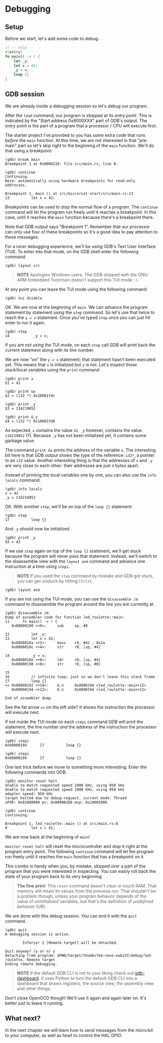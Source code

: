# Debugging

## Setup

Before we start, let's add some code to debug:

``` rust
// -- snip --
#[entry]
fn main() -> ! {
    let _y;
    let x = 42;
    _y = x;
    loop {}
}
```

## GDB session

We are already inside a debugging session so let's debug our program.

After the `load` command, our program is stopped at its *entry point*. This is indicated by the
"Start address 0x8000XXX" part of GDB's output. The entry point is the part of a program that a
processor / CPU will execute first.

The starter project I've provided to you has some extra code that runs *before* the `main` function.
At this time, we are not interested in that "pre-main" part so let's skip right to the beginning of
the `main` function. We'll do that using a breakpoint:

```
(gdb) break main
Breakpoint 1 at 0x8000218: file src/main.rs, line 8.

(gdb) continue
Continuing.
Note: automatically using hardware breakpoints for read-only addresses.

Breakpoint 1, main () at src/microrust-start/src/main.rs:13
13          let x = 42;
```

Breakpoints can be used to stop the normal flow of a program.
The `continue` command will let the program run freely *until* it reaches a breakpoint.
In this case, until it reaches the `main` function because there's a breakpoint there.

Note that GDB output says "Breakpoint 1".
Remember that our processor can only use four of these
breakpoints so it's a good idea to pay attention to these messages.

For a nicer debugging experience, we'll be using GDB's Text User Interface (TUI).
To enter into that mode, on the GDB shell enter the following command:

```
(gdb) layout src
```

> **NOTE** Apologies Windows users.
> The GDB shipped with the GNU ARM Embedded Toolchain doesn't support this TUI mode `:(`.

At any point you can leave the TUI mode using the following command:

```
(gdb) tui disable
```

OK. We are now at the beginning of `main`.
We can advance the program statement by statement using the `step` command.
So let's use that twice to reach the `y = x` statement.
Once you've typed `step` once you can just hit enter to run it again.

```
(gdb) step
14           _y = x;
```

If you are not using the TUI mode,
on each `step` call GDB will print back the current statement along with its line number.

We are now "on" the `y = x` statement; that statement hasn't been executed yet. This means that `x`
is initialized but `y` is not. Let's inspect those stack/local variables using the `print` command:

```
(gdb) print x
$1 = 42

(gdb) print &x
$2 = (i32 *) 0x10001fdc

(gdb) print _y
$3 = 134219052

(gdb) print &_y
$4 = (i32 *) 0x10001fd8
```

As expected, `x` contains the value `42`.
`_y` however, contains the value `134219052` (?).
Because `_y` has not been initialized yet, it contains some garbage value.

The command `print &x` prints the address of the variable `x`.
The interesting bit here is that GDB output shows the type of the reference:
`i32*`, a pointer to an `i32` value.
Another interesting thing is that the addresses of `x` and `_y` are very close to each other:
their addresses are just `4` bytes apart.

Instead of printing the local variables one by one, you can also use the `info locals` command:

```
(gdb) info locals
x = 42
_y = 134219052
```

OK. With another `step`, we'll be on top of the `loop {}` statement:

```
(gdb) step
17          loop {}
```

And `_y` should now be initialized.

```
(gdb) print _y
$5 = 42
```

If we use `step` again on top of the `loop {}` statement, we'll get stuck because the program will
never pass that statement. Instead, we'll switch to the disassemble view with the `layout asm`
command and advance one instruction at a time using `stepi`.

> **NOTE** If you used the `step` command by mistake and GDB got stuck, you can get unstuck by hitting `Ctrl+C`.

```
(gdb) layout asm
```

If you are not using the TUI mode,
you can use the `disassemble /m` command to disassemble the program around the line you are currently at.

```
(gdb) disassemble /m
Dump of assembler code for function led_roulette::main:
11      fn main() -> ! {
   0x08000188 <+0>:     sub     sp, #8

12          let _y;
13          let x = 42;
   0x0800018a <+2>:     movs    r0, #42 ; 0x2a
   0x0800018c <+4>:     str     r0, [sp, #4]

14          _y = x;
   0x0800018e <+6>:     ldr     r0, [sp, #4]
   0x08000190 <+8>:     str     r0, [sp, #0]

15
16          // infinite loop; just so we don't leave this stack frame
17          loop {}
=> 0x08000192 <+10>:    b.n     0x8000194 <led_roulette::main+12>
   0x08000194 <+12>:    b.n     0x8000194 <led_roulette::main+12>

End of assembler dump.
```

See the fat arrow `=>` on the left side? It shows the instruction the processor will execute next.

If not inside the TUI mode on each `stepi` command GDB will print the statement,
the line number *and* the address of the instruction the processor will execute next.

```
(gdb) stepi
0x08000194      17          loop {}

(gdb) stepi
0x08000194      17          loop {}
```

One last trick before we move to something more interesting.
Enter the following commands into GDB:

```
(gdb) monitor reset halt
Unable to match requested speed 1000 kHz, using 950 kHz
Unable to match requested speed 1000 kHz, using 950 kHz
adapter speed: 950 kHz
target halted due to debug-request, current mode: Thread
xPSR: 0x01000000 pc: 0x08000188 msp: 0x10002000

(gdb) continue
Continuing.

Breakpoint 1, led_roulette::main () at src/main.rs:8
8           let x = 42;
```

We are now back at the beginning of `main`!

`monitor reset halt` will reset the microcontroller and stop it right at the program entry point.
The following `continue` command will let the program run freely until it reaches the `main` function that has a breakpoint on it.

This combo is handy when you, by mistake, 
skipped over a part of the program that you were interested in inspecting.
You can easily roll back the state of your program back to its very beginning.

> **The fine print**: This `reset` command doesn't clear or touch RAM.
> That memory will retain its values from the previous run.
> That shouldn't be a problem though, unless your program behavior depends of the value of *uninitialized* variables,
> but that's the definition of *undefined behavior* (UB).

We are done with this debug session. You can end it with the `quit` command.

```
(gdb) quit
A debugging session is active.

        Inferior 1 [Remote target] will be detached.

Quit anyway? (y or n) y
Detaching from program: $PWD/target/thumbv7em-none-eabihf/debug/led-roulette, Remote target
Ending remote debugging.
```

> **NOTE** If the default GDB CLI is not to your liking check out [gdb-dashboard].
> It uses Python to turn the default GDB CLI into a dashboard that shows registers,
> the source view, the assembly view and other things.

[gdb-dashboard]: https://github.com/cyrus-and/gdb-dashboard#gdb-dashboard

Don't close OpenOCD though! We'll use it again and again later on. It's better
just to leave it running.

## What next?

In the next chapter we will learn
how to send messages from the micro:bit to your computer,
as well as howt to control the HAL GPIO.
